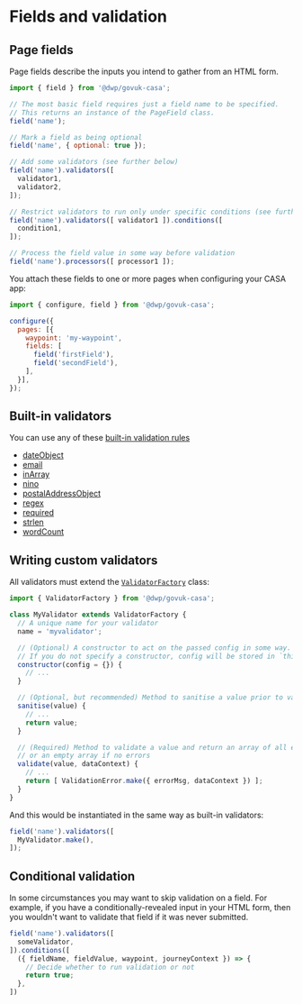 # Fields and validation

## Page fields

Page fields describe the inputs you intend to gather from an HTML form.

```javascript
import { field } from '@dwp/govuk-casa';

// The most basic field requires just a field name to be specified.
// This returns an instance of the PageField class.
field('name');

// Mark a field as being optional
field('name', { optional: true });

// Add some validators (see further below)
field('name').validators([
  validator1,
  validator2,
]);

// Restrict validators to run only under specific conditions (see further below)
field('name').validators([ validator1 ]).conditions([
  condition1,
]);

// Process the field value in some way before validation
field('name').processors([ processor1 ]);
```

You attach these fields to one or more pages when configuring your CASA app:

```javascript
import { configure, field } from '@dwp/govuk-casa';

configure({
  pages: [{
    waypoint: 'my-waypoint',
    fields: [
      field('firstField'),
      field('secondField'),
    ],
  }],
});
```


## Built-in validators

You can use any of these [built-in validation rules](src/lib/validators/)

* [dateObject](src/lib/validators/dateObject.README.md)
* [email](src/lib/validators/email.README.md)
* [inArray](src/lib/validators/inArray.README.md)
* [nino](src/lib/validators/nino.README.md)
* [postalAddressObject](src/lib/validators/postalAddressObject.README.md)
* [regex](src/lib/validators/regex.README.md)
* [required](src/lib/validators/required.README.md)
* [strlen](src/lib/validators/strlen.README.md)
* [wordCount](src/lib/validators/wordCount.README.md)


## Writing custom validators

All validators must extend the [`ValidatorFactory`](src/lib/ValidatorFactory.js) class:

```javascript
import { ValidatorFactory } from '@dwp/govuk-casa';

class MyValidator extends ValidatorFactory {
  // A unique name for your validator
  name = 'myvalidator';

  // (Optional) A constructor to act on the passed config in some way.
  // If you do not specify a constructor, config will be stored in `this.config`
  constructor(config = {}) {
    // ...
  }

  // (Optional, but recommended) Method to sanitise a value prior to validation
  sanitise(value) {
    // ...
    return value;
  }

  // (Required) Method to validate a value and return an array of all errors,
  // or an empty array if no errors
  validate(value, dataContext) {
    // ...
    return [ ValidationError.make({ errorMsg, dataContext }) ];
  }
}
```

And this would be instantiated in the same way as built-in validators:

```javascript
field('name').validators([
  MyValidator.make(),
]);
```


## Conditional validation

In some circumstances you may want to skip validation on a field. For example, if you have a conditionally-revealed input in your HTML form, then you wouldn't want to validate that field if it was never submitted.

```javascript
field('name').validators([
  someValidator,
]).conditions([
  ({ fieldName, fieldValue, waypoint, journeyContext }) => {
    // Decide whether to run validation or not
    return true;
  },
])
```
